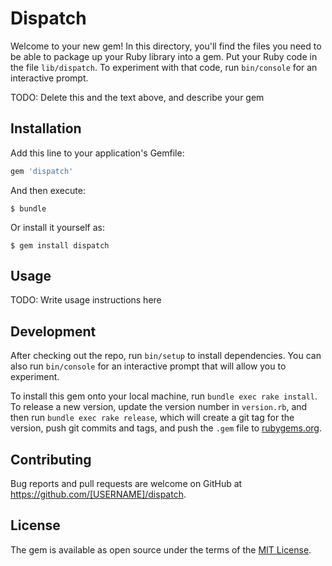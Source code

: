 # Dispatch

Welcome to your new gem! In this directory, you'll find the files you need to be able to package up your Ruby library into a gem. Put your Ruby code in the file `lib/dispatch`. To experiment with that code, run `bin/console` for an interactive prompt.

TODO: Delete this and the text above, and describe your gem

## Installation

Add this line to your application's Gemfile:

```ruby
gem 'dispatch'
```

And then execute:

    $ bundle

Or install it yourself as:

    $ gem install dispatch

## Usage

TODO: Write usage instructions here

## Development

After checking out the repo, run `bin/setup` to install dependencies. You can also run `bin/console` for an interactive prompt that will allow you to experiment.

To install this gem onto your local machine, run `bundle exec rake install`. To release a new version, update the version number in `version.rb`, and then run `bundle exec rake release`, which will create a git tag for the version, push git commits and tags, and push the `.gem` file to [rubygems.org](https://rubygems.org).

## Contributing

Bug reports and pull requests are welcome on GitHub at https://github.com/[USERNAME]/dispatch.


## License

The gem is available as open source under the terms of the [MIT License](http://opensource.org/licenses/MIT).

